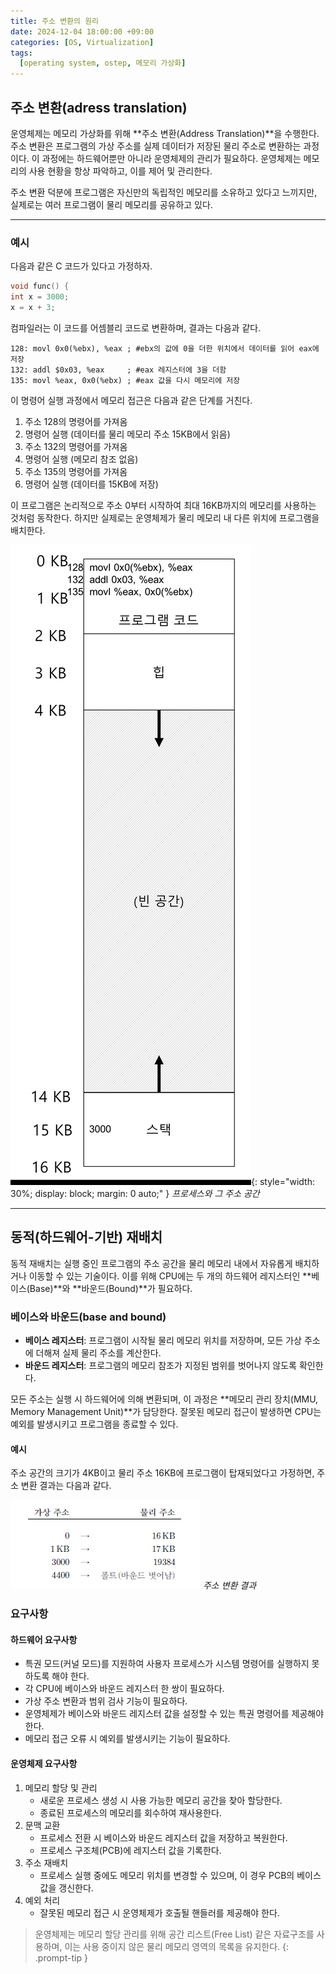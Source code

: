 ```yaml
---
title: 주소 변환의 원리
date: 2024-12-04 18:00:00 +09:00
categories: [OS, Virtualization]
tags:
  [operating system, ostep, 메모리 가상화]
---
```


## **주소 변환(adress translation)**
운영체제는 메모리 가상화를 위해 **주소 변환(Address Translation)**을 수행한다. 주소 변환은 프로그램의 가상 주소를 실제 데이터가 저장된 물리 주소로 변환하는 과정이다. 이 과정에는 하드웨어뿐만 아니라 운영체제의 관리가 필요하다. 운영체제는 메모리의 사용 현황을 항상 파악하고, 이를 제어 및 관리한다.

주소 변환 덕분에 프로그램은 자신만의 독립적인 메모리를 소유하고 있다고 느끼지만, 실제로는 여러 프로그램이 물리 메모리를 공유하고 있다.

---

### 예시

다음과 같은 C 코드가 있다고 가정하자.

```c
void func() {
int x = 3000;
x = x + 3;
```

컴파일러는 이 코드를 어셈블리 코드로 변환하며, 결과는 다음과 같다.

```
128: movl 0x0(%ebx), %eax ; #ebx의 값에 0을 더한 위치에서 데이터를 읽어 eax에 저장
132: addl $0x03, %eax     ; #eax 레지스터에 3을 더함
135: movl %eax, 0x0(%ebx) ; #eax 값을 다시 메모리에 저장
```

이 명령어 실행 과정에서 메모리 접근은 다음과 같은 단계를 거친다.
1. 주소 128의 명령어를 가져옴
2. 명령어 실행 (데이터를 물리 메모리 주소 15KB에서 읽음)
3. 주소 132의 명령어를 가져옴
4. 명령어 실행 (메모리 참조 없음)
5. 주소 135의 명령어를 가져옴
6. 명령어 실행 (데이터를 15KB에 저장)

이 프로그램은 논리적으로 주소 0부터 시작하여 최대 16KB까지의 메모리를 사용하는 것처럼 동작한다. 하지만 실제로는 운영체제가 물리 메모리 내 다른 위치에 프로그램을 배치한다.

![alt text](/assets/img/OS/주소%20변환의%20원리/image.png){: style="width: 30%; display: block; margin: 0 auto;" }
_프로세스와 그 주소 공간_

--- 

## **동적(하드웨어-기반) 재배치**
동적 재배치는 실행 중인 프로그램의 주소 공간을 물리 메모리 내에서 자유롭게 배치하거나 이동할 수 있는 기술이다. 이를 위해 CPU에는 두 개의 하드웨어 레지스터인 **베이스(Base)**와 **바운드(Bound)**가 필요하다.

### **베이스와 바운드(base and bound)**
- **베이스 레지스터**: 프로그램이 시작될 물리 메모리 위치를 저장하며, 모든 가상 주소에 더해져 실제 물리 주소를 계산한다.
- **바운드 레지스터**: 프로그램의 메모리 참조가 지정된 범위를 벗어나지 않도록 확인한다.

모든 주소는 실행 시 하드웨어에 의해 변환되며, 이 과정은 **메모리 관리 장치(MMU, Memory Management Unit)**가 담당한다. 잘못된 메모리 접근이 발생하면 CPU는 예외를 발생시키고 프로그램을 종료할 수 있다.

#### 예시
주소 공간의 크기가 4KB이고 물리 주소 16KB에 프로그램이 탑재되었다고 가정하면, 주소 변환 결과는 다음과 같다.

![alt text](/assets/img/OS/주소%20변환의%20원리/image-1.png)
_주소 변환 결과_

### 요구사항

#### 하드웨어 요구사항

- 특권 모드(커널 모드)를 지원하여 사용자 프로세스가 시스템 명령어를 실행하지 못하도록 해야 한다.
- 각 CPU에 베이스와 바운드 레지스터 한 쌍이 필요하다.
- 가상 주소 변환과 범위 검사 기능이 필요하다.
- 운영체제가 베이스와 바운드 레지스터 값을 설정할 수 있는 특권 명령어를 제공해야 한다.
- 메모리 접근 오류 시 예외를 발생시키는 기능이 필요하다.

#### 운영체제 요구사항

1. 메모리 할당 및 관리
    - 새로운 프로세스 생성 시 사용 가능한 메모리 공간을 찾아 할당한다.
    - 종료된 프로세스의 메모리를 회수하여 재사용한다.
2. 문맥 교환
    - 프로세스 전환 시 베이스와 바운드 레지스터 값을 저장하고 복원한다.
    - 프로세스 구조체(PCB)에 레지스터 값을 기록한다.
3. 주소 재배치
    - 프로세스 실행 중에도 메모리 위치를 변경할 수 있으며, 이 경우 PCB의 베이스 값을 갱신한다.
4. 예외 처리
    - 잘못된 메모리 접근 시 운영체제가 호출될 핸들러를 제공해야 한다.

> 운영체제는 메모리 할당 관리를 위해 공간 리스트(Free List) 같은 자료구조를 사용하며, 이는 사용 중이지 않은 물리 메모리 영역의 목록을 유지한다.
{: .prompt-tip }
